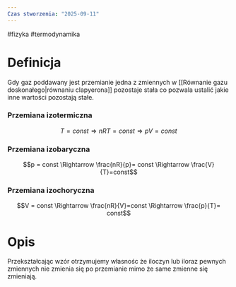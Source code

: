 ```yaml
---
Czas stworzenia: "2025-09-11"
---
```

#fizyka #termodynamika
# Definicja
Gdy gaz poddawany jest przemianie jedna z zmiennych w [[Równanie gazu doskonałego|równaniu clapyerona]] pozostaje stała co pozwala ustalić jakie inne wartości pozostają stałe.
### Przemiana izotermiczna
$$
T = const\Rightarrow nRT= const \Rightarrow pV = const
$$
### Przemiana izobaryczna
$$p = const \Rightarrow \frac{nR}{p}= const \Rightarrow \frac{V}{T}=const$$
### Przemiana izochoryczna
$$V = const \Rightarrow \frac{nR}{V}=const \Rightarrow \frac{p}{T}= const$$
# Opis
Przekształcając wzór otrzymujemy własnośc że iloczyn lub iloraz pewnych zmiennych nie zmienia się po przemianie mimo że same zmienne się zmieniają.